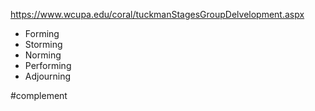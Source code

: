 https://www.wcupa.edu/coral/tuckmanStagesGroupDelvelopment.aspx

- Forming
- Storming
- Norming
- Performing
- Adjourning

#complement

